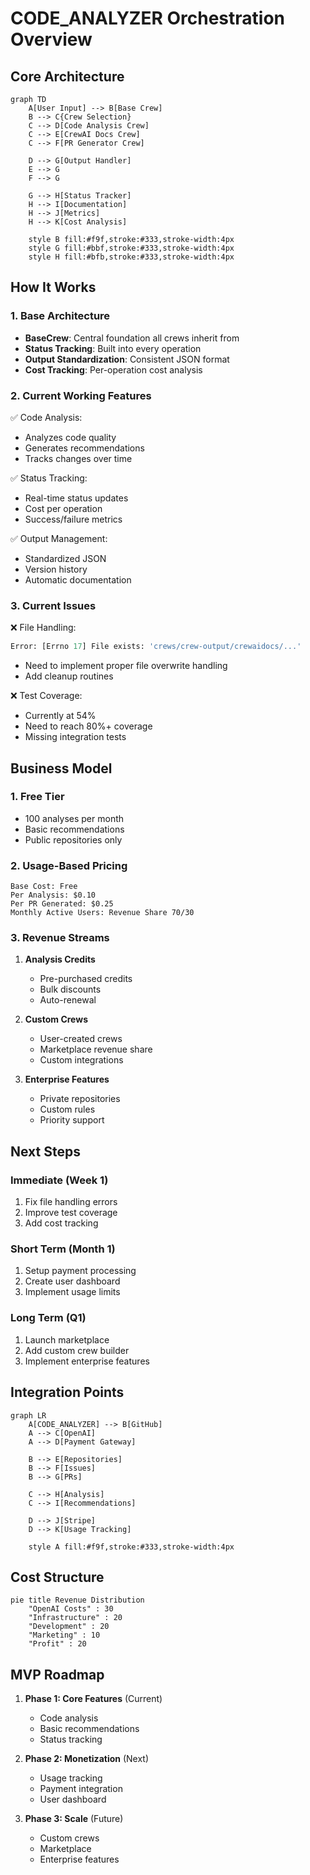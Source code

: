 # CODE_ANALYZER Orchestration Overview

## Core Architecture
```mermaid
graph TD
    A[User Input] --> B[Base Crew]
    B --> C{Crew Selection}
    C --> D[Code Analysis Crew]
    C --> E[CrewAI Docs Crew]
    C --> F[PR Generator Crew]
    
    D --> G[Output Handler]
    E --> G
    F --> G
    
    G --> H[Status Tracker]
    H --> I[Documentation]
    H --> J[Metrics]
    H --> K[Cost Analysis]

    style B fill:#f9f,stroke:#333,stroke-width:4px
    style G fill:#bbf,stroke:#333,stroke-width:4px
    style H fill:#bfb,stroke:#333,stroke-width:4px
```

## How It Works

### 1. Base Architecture
- **BaseCrew**: Central foundation all crews inherit from
- **Status Tracking**: Built into every operation
- **Output Standardization**: Consistent JSON format
- **Cost Tracking**: Per-operation cost analysis

### 2. Current Working Features
✅ Code Analysis:
- Analyzes code quality
- Generates recommendations
- Tracks changes over time

✅ Status Tracking:
- Real-time status updates
- Cost per operation
- Success/failure metrics

✅ Output Management:
- Standardized JSON
- Version history
- Automatic documentation

### 3. Current Issues
❌ File Handling:
```python
Error: [Errno 17] File exists: 'crews/crew-output/crewaidocs/...'
```
- Need to implement proper file overwrite handling
- Add cleanup routines

❌ Test Coverage:
- Currently at 54%
- Need to reach 80%+ coverage
- Missing integration tests

## Business Model

### 1. Free Tier
- 100 analyses per month
- Basic recommendations
- Public repositories only

### 2. Usage-Based Pricing
```
Base Cost: Free
Per Analysis: $0.10
Per PR Generated: $0.25
Monthly Active Users: Revenue Share 70/30
```

### 3. Revenue Streams
1. **Analysis Credits**
   - Pre-purchased credits
   - Bulk discounts
   - Auto-renewal

2. **Custom Crews**
   - User-created crews
   - Marketplace revenue share
   - Custom integrations

3. **Enterprise Features**
   - Private repositories
   - Custom rules
   - Priority support

## Next Steps

### Immediate (Week 1)
1. Fix file handling errors
2. Improve test coverage
3. Add cost tracking

### Short Term (Month 1)
1. Setup payment processing
2. Create user dashboard
3. Implement usage limits

### Long Term (Q1)
1. Launch marketplace
2. Add custom crew builder
3. Implement enterprise features

## Integration Points
```mermaid
graph LR
    A[CODE_ANALYZER] --> B[GitHub]
    A --> C[OpenAI]
    A --> D[Payment Gateway]
    
    B --> E[Repositories]
    B --> F[Issues]
    B --> G[PRs]
    
    C --> H[Analysis]
    C --> I[Recommendations]
    
    D --> J[Stripe]
    D --> K[Usage Tracking]
    
    style A fill:#f9f,stroke:#333,stroke-width:4px
```

## Cost Structure
```mermaid
pie title Revenue Distribution
    "OpenAI Costs" : 30
    "Infrastructure" : 20
    "Development" : 20
    "Marketing" : 10
    "Profit" : 20
```

## MVP Roadmap
1. **Phase 1: Core Features** (Current)
   - Code analysis
   - Basic recommendations
   - Status tracking

2. **Phase 2: Monetization** (Next)
   - Usage tracking
   - Payment integration
   - User dashboard

3. **Phase 3: Scale** (Future)
   - Custom crews
   - Marketplace
   - Enterprise features 